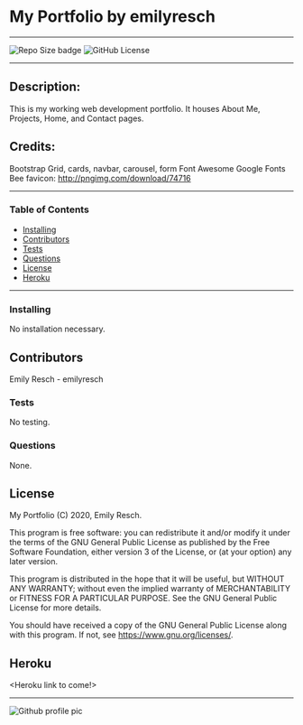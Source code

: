 # __My Portfolio__ by emilyresch


_________________________

![Repo Size badge](https://img.shields.io/github/repo-size/emilyresch/resch_homework_7)
![GitHub License](https://img.shields.io/github/license/emilyresch/resch_homework_7)

_________________________

## Description:
This is my working web development portfolio. It houses About Me, Projects, Home, and Contact pages.


## Credits: 
Bootstrap Grid, cards, navbar, carousel, form
Font Awesome
Google Fonts
Bee favicon: http://pngimg.com/download/74716
_________________________

### Table of Contents
- [Installing](#installing)
- [Contributors](#contributors)
- [Tests](#tests)
- [Questions](#questions)
- [License](#license)
- [Heroku](#heroku)

_________________________

### Installing
No installation necessary.

## Contributors
Emily Resch - emilyresch

### Tests
No testing. 

### Questions
None.

## License
My Portfolio (C) 2020, Emily Resch.

This program is free software: you can redistribute it and/or modify
it under the terms of the GNU General Public License as published by
the Free Software Foundation, either version 3 of the License, or
(at your option) any later version.

This program is distributed in the hope that it will be useful,
but WITHOUT ANY WARRANTY; without even the implied warranty of
MERCHANTABILITY or FITNESS FOR A PARTICULAR PURPOSE.  See the
GNU General Public License for more details.

You should have received a copy of the GNU General Public License
along with this program.  If not, see <https://www.gnu.org/licenses/>.

## Heroku
<Heroku link to come!>


_____________________

![Github profile pic](https://avatars2.githubusercontent.com/emilyresch)

